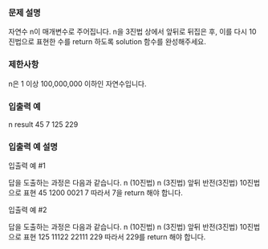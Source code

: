 ### 문제 설명

자연수 n이 매개변수로 주어집니다. n을 3진법 상에서 앞뒤로 뒤집은 후, 이를 다시 10진법으로 표현한 수를 return 하도록 solution 함수를 완성해주세요.

### 제한사항

n은 1 이상 100,000,000 이하인 자연수입니다.

### 입출력 예

n result
45 7
125 229

### 입출력 예 설명

입출력 예 #1

답을 도출하는 과정은 다음과 같습니다.
n (10진법) n (3진법) 앞뒤 반전(3진법) 10진법으로 표현
45 1200 0021 7
따라서 7을 return 해야 합니다.

입출력 예 #2

답을 도출하는 과정은 다음과 같습니다.
n (10진법) n (3진법) 앞뒤 반전(3진법) 10진법으로 표현
125 11122 22111 229
따라서 229를 return 해야 합니다.
